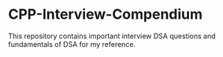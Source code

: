 # CPP-Interview-Compendium

This repository contains important interview DSA questions and fundamentals of DSA for my reference.
